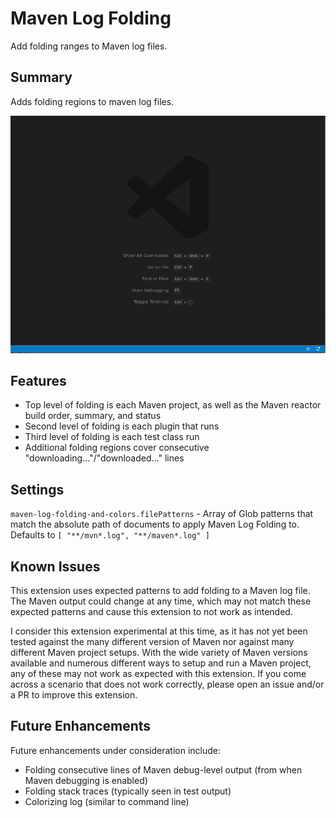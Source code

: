 # Maven Log Folding

Add folding ranges to Maven log files.

## Summary

Adds folding regions to maven log files.

![](./maven-log-folding-example.png)

## Features

- Top level of folding is each Maven project, as well as the Maven reactor build order, summary, and status
- Second level of folding is each plugin that runs
- Third level of folding is each test class run
- Additional folding regions cover consecutive "downloading..."/"downloaded..." lines

## Settings

`maven-log-folding-and-colors.filePatterns` - Array of Glob patterns that match the absolute path of documents to apply Maven Log Folding to.  Defaults to `[ "**/mvn*.log", "**/maven*.log" ]`

## Known Issues

This extension uses expected patterns to add folding to a Maven log file.  The Maven output could change at any time, which may not match these expected patterns and cause this extension to not work as intended.

I consider this extension experimental at this time, as it has not yet been tested against the many different version of Maven nor against many different Maven project setups.  With the wide variety of Maven versions available and numerous different ways to setup and run a Maven project, any of these may not work as expected with this extension.  If you come across a scenario that does not work correctly, please open an issue and/or a PR to improve this extension.

## Future Enhancements

Future enhancements under consideration include:

- Folding consecutive lines of Maven debug-level output (from when Maven debugging is enabled)
- Folding stack traces (typically seen in test output)
- Colorizing log (similar to command line)
